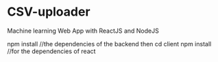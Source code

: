 # CSV-uploader
Machine learning Web App with ReactJS and NodeJS


npm install //the dependencies of the backend 
then 
cd client 
npm install //for the dependencies of react
